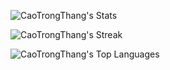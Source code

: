 ![CaoTrongThang's Stats](https://github-readme-stats.vercel.app/api?username=CaoTrongThang&theme=default&show_icons=true&hide_border=false&count_private=true)

![CaoTrongThang's Streak](https://github-readme-streak-stats.herokuapp.com/?user=CaoTrongThang&theme=default&hide_border=false)

![CaoTrongThang's Top Languages](https://github-readme-stats.vercel.app/api/top-langs/?username=CaoTrongThang&theme=default&show_icons=true&hide_border=false&layout=compact)
